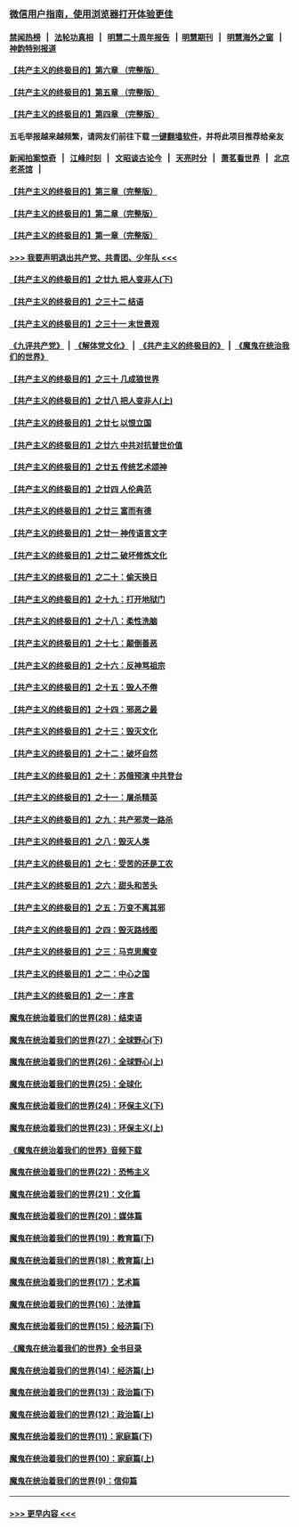 ### [微信用户指南，使用浏览器打开体验更佳](https://github.com/gfw-breaker/banned-news1/blob/master/indexes/wechat-guide.md?t=0)
#### [禁闻热榜](热点新闻.md?t=0)  &nbsp;&nbsp;|&nbsp;&nbsp; [法轮功真相](https://github.com/gfw-breaker/truth/blob/master/README.md?t=0) &nbsp;&nbsp;|&nbsp;&nbsp; [明慧二十周年报告](https://github.com/gfw-breaker/mh-reports/blob/master/README.md?t=0) &nbsp;&nbsp;|&nbsp;&nbsp;[明慧期刊](https://github.com/gfw-breaker/mh-qikan) &nbsp;&nbsp;|&nbsp;&nbsp; [明慧海外之窗](https://github.com/gfw-breaker/mh-news/blob/master/README.md?t=0) &nbsp;&nbsp;|&nbsp;&nbsp; [神韵特别报道](https://github.com/gfw-breaker/mh-news/blob/master/shenyun.md?t=0)
#### [【共产主义的终极目的】第六章 （完整版）](../pages/nsc422/n11428913.md?t=02031633) 
#### [【共产主义的终极目的】第五章 （完整版）](../pages/nsc422/n11428912.md?t=02031633) 
#### [【共产主义的终极目的】第四章 （完整版）](../pages/nsc422/n11428907.md?t=02031633) 
#### 五毛举报越来越频繁，请网友们前往下载 [一键翻墙软件](https://github.com/gfw-breaker/ssr-accounts)，并将此项目推荐给亲友
#### [新闻拍案惊奇](https://github.com/gfw-breaker/banned-news1/blob/master/pages/link4.md) &nbsp;&nbsp;|&nbsp;&nbsp; [江峰时刻](https://github.com/gfw-breaker/banned-news1/blob/master/pages/link4.md) &nbsp;&nbsp;|&nbsp;&nbsp; [文昭谈古论今](https://github.com/gfw-breaker/banned-news1/blob/master/pages/link4.md) &nbsp;&nbsp;|&nbsp;&nbsp; [天亮时分](https://github.com/gfw-breaker/banned-news1/blob/master/pages/link4.md) &nbsp;&nbsp;|&nbsp;&nbsp; [萧茗看世界](https://github.com/gfw-breaker/banned-news1/blob/master/pages/link4.md) &nbsp;&nbsp;|&nbsp;&nbsp; [北京老茶馆](https://github.com/gfw-breaker/banned-news1/blob/master/pages/link4.md) &nbsp;&nbsp;|&nbsp;&nbsp; 
#### [【共产主义的终极目的】第三章（完整版）](../pages/nsc422/n11428848.md?t=02031633) 
#### [【共产主义的终极目的】第二章（完整版）](../pages/nsc422/n11428831.md?t=02031633) 
#### [【共产主义的终极目的】第一章（完整版）](../pages/nsc422/n11417651.md?t=02031633) 
#### [>>> 我要声明退出共产党、共青团、少年队 <<<](https://github.com/begood0513/goodnews/blob/master/quit/letter.md) 
#### [【共产主义的终极目的】之廿九 把人变非人(下)](../pages/nsc422/n11344140.md?t=02031633) 
#### [【共产主义的终极目的】之三十二 结语](../pages/nsc422/n11360535.md?t=02031633) 
#### [【共产主义的终极目的】之三十一 末世景观](../pages/nsc422/n11351129.md?t=02031633) 
#### [《九评共产党》](https://github.com/begood0513/9ping.md/blob/master/README.md) &nbsp;|&nbsp; [《解体党文化》](../../../../jtdwh.md/blob/master/README.md)  &nbsp;|&nbsp; [《共产主义的终极目的》](../../../../gczydzjmd.md/blob/master/README.md) &nbsp;|&nbsp; [《魔鬼在统治我们的世界》](../../../../mgztzwmdsj.md/blob/master/README.md) 
#### [【共产主义的终极目的】之三十 几成狼世界](../pages/nsc422/n11348280.md?t=02031633) 
#### [【共产主义的终极目的】之廿八 把人变非人(上)](../pages/nsc422/n11340492.md?t=02031633) 
#### [【共产主义的终极目的】之廿七 以恨立国](../pages/nsc422/n11336944.md?t=02031633) 
#### [【共产主义的终极目的】之廿六 中共对抗普世价值](../pages/nsc422/n11324785.md?t=02031633) 
#### [【共产主义的终极目的】之廿五 传统艺术颂神](../pages/nsc422/n11296396.md?t=02031633) 
#### [【共产主义的终极目的】之廿四 人伦典范](../pages/nsc422/n11296397.md?t=02031633) 
#### [【共产主义的终极目的】之廿三 富而有德](../pages/nsc422/n11283598.md?t=02031633) 
#### [【共产主义的终极目的】之廿一 神传语言文字](../pages/nsc422/n11263265.md?t=02031633) 
#### [【共产主义的终极目的】之廿二 破坏修炼文化](../pages/nsc422/n11245728.md?t=02031633) 
#### [【共产主义的终极目的】之二十：偷天换日](../pages/nsc422/n11238846.md?t=02031633) 
#### [【共产主义的终极目的】之十九：打开地狱门](../pages/nsc422/n11206376.md?t=02031633) 
#### [【共产主义的终极目的】之十八：柔性洗脑](../pages/nsc422/n11199994.md?t=02031633) 
#### [【共产主义的终极目的】之十七：颠倒善恶](../pages/nsc422/n11179782.md?t=02031633) 
#### [【共产主义的终极目的】之十六：反神骂祖宗](../pages/nsc422/n11166798.md?t=02031633) 
#### [【共产主义的终极目的】之十五：毁人不倦](../pages/nsc422/n11166792.md?t=02031633) 
#### [【共产主义的终极目的】之十四：邪恶之最](../pages/nsc422/n11150249.md?t=02031633) 
#### [【共产主义的终极目的】之十三：毁灭文化](../pages/nsc422/n11135227.md?t=02031633) 
#### [【共产主义的终极目的】之十二：破坏自然](../pages/nsc422/n11135214.md?t=02031633) 
#### [【共产主义的终极目的】之十：苏俄预演 中共登台](../pages/nsc422/n11118424.md?t=02031633) 
#### [【共产主义的终极目的】之十一：屠杀精英](../pages/nsc422/n11118442.md?t=02031633) 
#### [【共产主义的终极目的】之九：共产邪灵一路杀](../pages/nsc422/n11114139.md?t=02031633) 
#### [【共产主义的终极目的】之八：毁灭人类](../pages/nsc422/n11108503.md?t=02031633) 
#### [【共产主义的终极目的】之七：受苦的还是工农](../pages/nsc422/n11101809.md?t=02031633) 
#### [【共产主义的终极目的】之六：甜头和苦头](../pages/nsc422/n11096971.md?t=02031633) 
#### [【共产主义的终极目的】之五：万变不离其邪](../pages/nsc422/n11091285.md?t=02031633) 
#### [【共产主义的终极目的】之四：毁灭路线图](../pages/nsc422/n11086284.md?t=02031633) 
#### [【共产主义的终极目的】之三：马克思魔变](../pages/nsc422/n11061941.md?t=02031633) 
#### [【共产主义的终极目的】之二：中心之国](../pages/nsc422/n11047728.md?t=02031633) 
#### [【共产主义的终极目的】之一：序言](../pages/nsc422/n11086077.md?t=02031633) 
#### [魔鬼在统治着我们的世界(28)：结束语](../pages/nsc422/n10936246.md?t=02031633) 
#### [魔鬼在统治着我们的世界(27)：全球野心(下)](../pages/nsc422/n10928319.md?t=02031633) 
#### [魔鬼在统治着我们的世界(26)：全球野心(上)](../pages/nsc422/n10900318.md?t=02031633) 
#### [魔鬼在统治着我们的世界(25)：全球化](../pages/nsc422/n10788205.md?t=02031633) 
#### [魔鬼在统治着我们的世界(24)：环保主义(下)](../pages/nsc422/n10695307.md?t=02031633) 
#### [魔鬼在统治着我们的世界(23)：环保主义(上)](../pages/nsc422/n10688613.md?t=02031633) 
#### [《魔鬼在统治着我们的世界》音频下载](../pages/nsc422/n10635553.md?t=02031633) 
#### [魔鬼在统治着我们的世界(22)：恐怖主义](../pages/nsc422/n10614727.md?t=02031633) 
#### [魔鬼在统治着我们的世界(21)：文化篇](../pages/nsc422/n10597706.md?t=02031633) 
#### [魔鬼在统治着我们的世界(20)：媒体篇](../pages/nsc422/n10586579.md?t=02031633) 
#### [魔鬼在统治着我们的世界(19)：教育篇(下)](../pages/nsc422/n10564808.md?t=02031633) 
#### [魔鬼在统治着我们的世界(18)：教育篇(上)](../pages/nsc422/n10526970.md?t=02031633) 
#### [魔鬼在统治着我们的世界(17)：艺术篇](../pages/nsc422/n10499093.md?t=02031633) 
#### [魔鬼在统治着我们的世界(16)：法律篇](../pages/nsc422/n10485969.md?t=02031633) 
#### [魔鬼在统治着我们的世界(15)：经济篇(下)](../pages/nsc422/n10469975.md?t=02031633) 
#### [《魔鬼在统治着我们的世界》全书目录](../pages/nsc422/n10464261.md?t=02031633) 
#### [魔鬼在统治着我们的世界(14)：经济篇(上)](../pages/nsc422/n10457370.md?t=02031633) 
#### [魔鬼在统治着我们的世界(13)：政治篇(下)](../pages/nsc422/n10448270.md?t=02031633) 
#### [魔鬼在统治着我们的世界(12)：政治篇(上)](../pages/nsc422/n10444576.md?t=02031633) 
#### [魔鬼在统治着我们的世界(11)：家庭篇(下)](../pages/nsc422/n10440961.md?t=02031633) 
#### [魔鬼在统治着我们的世界(10)：家庭篇(上)](../pages/nsc422/n10435448.md?t=02031633) 
#### [魔鬼在统治着我们的世界(9)：信仰篇](../pages/nsc422/n10432159.md?t=02031633) 

----
#### [ >>> 更早内容 <<< ](../indexes/nsc422-earlier.md)
